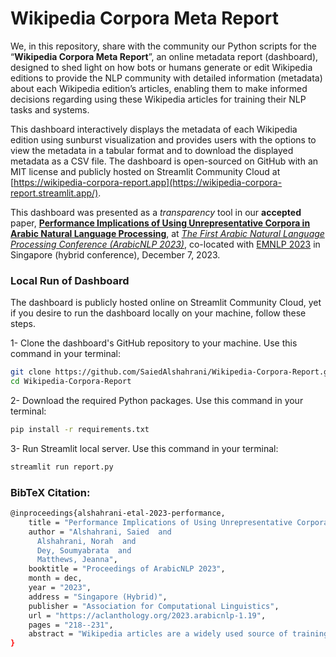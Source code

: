 # Wikipedia Corpora Meta Report
We, in this repository, share with the community our Python scripts for the “**Wikipedia Corpora Meta Report**”, an online metadata report (dashboard), designed to shed light on how bots or humans generate or edit Wikipedia editions to provide the NLP community with detailed information (metadata) about each Wikipedia edition’s articles, enabling them to make informed decisions regarding using these Wikipedia articles for training their NLP tasks and systems. 

This dashboard interactively displays the metadata of each Wikipedia edition using sunburst visualization and provides users with the options to view the metadata in a tabular format and to download the displayed metadata as a CSV file. The dashboard is open-sourced on GitHub with an MIT license and publicly hosted on Streamlit Community Cloud at [https://wikipedia-corpora-report.app](https://wikipedia-corpora-report.streamlit.app/).

This dashboard was presented as a *transparency* tool in our **accepted** paper, [**Performance Implications of Using Unrepresentative Corpora in Arabic Natural Language Processing**](https://aclanthology.org/2023.arabicnlp-1.19.pdf), at [*The First Arabic Natural Language Processing Conference (ArabicNLP 2023)*](https://sites.google.com/view/wanlp2023), co-located with [EMNLP 2023](https://2023.emnlp.org/) in Singapore (hybrid conference), December 7, 2023.


### Local Run of Dashboard
The dashboard is publicly hosted online on Streamlit Community Cloud, yet if you desire to run the dashboard locally on your machine, follow these steps.

1- Clone the dashboard's GitHub repository to your machine. Use this command in your terminal:

```bash
git clone https://github.com/SaiedAlshahrani/Wikipedia-Corpora-Report.git
cd Wikipedia-Corpora-Report 
```

2- Download the required Python packages. Use this command in your terminal:

```bash
pip install -r requirements.txt
```

3- Run Streamlit local server. Use this command in your terminal:

```bash
streamlit run report.py
```


### BibTeX Citation:

```bash
@inproceedings{alshahrani-etal-2023-performance,
    title = "Performance Implications of Using Unrepresentative Corpora in {A}rabic Natural Language Processing",
    author = "Alshahrani, Saied  and
      Alshahrani, Norah  and
      Dey, Soumyabrata  and
      Matthews, Jeanna",
    booktitle = "Proceedings of ArabicNLP 2023",
    month = dec,
    year = "2023",
    address = "Singapore (Hybrid)",
    publisher = "Association for Computational Linguistics",
    url = "https://aclanthology.org/2023.arabicnlp-1.19",
    pages = "218--231",
    abstract = "Wikipedia articles are a widely used source of training data for Natural Language Processing (NLP) research, particularly as corpora for low-resource languages like Arabic. However, it is essential to understand the extent to which these corpora reflect the representative contributions of native speakers, especially when many entries in a given language are directly translated from other languages or automatically generated through automated mechanisms. In this paper, we study the performance implications of using inorganic corpora that are not representative of native speakers and are generated through automated techniques such as bot generation or automated template-based translation. The case of the Arabic Wikipedia editions gives a unique case study of this since the Moroccan Arabic Wikipedia edition (ARY) is small but representative, the Egyptian Arabic Wikipedia edition (ARZ) is large but unrepresentative, and the Modern Standard Arabic Wikipedia edition (AR) is both large and more representative. We intrinsically evaluate the performance of two main NLP upstream tasks, namely word representation and language modeling, using word analogy evaluations and fill-mask evaluations using our two newly created datasets: Arab States Analogy Dataset (ASAD) and Masked Arab States Dataset (MASD). We demonstrate that for good NLP performance, we need both large and organic corpora; neither alone is sufficient. We show that producing large corpora through automated means can be a counter-productive, producing models that both perform worse and lack cultural richness and meaningful representation of the Arabic language and its native speakers.",
}
```

